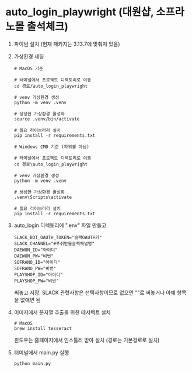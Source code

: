 # auto_login_playwright (대원샵, 소프라노몰 출석체크)
   
1. 파이썬 설치 (현재 패키지는 3.13.7에 맞춰져 있음)
2. 가상환경 세팅
    ```
    # MacOS 기준

    # 터미널에서 프로젝트 디렉토리로 이동
    cd 경로/auto_login_playwright

    # venv 가상환경 생성
    python -m venv .venv

    # 생성한 가상환경 활성화
    source .venv/bin/activate

    # 필요 라이브러리 설치
    pip install -r requirements.txt
    ```
    ```
    # Windows CMD 기준 (파워쉘 아님)

    # 터미널에서 프로젝트 디렉토리로 이동
    cd 경로\auto_login_playwright

    # venv 가상환경 생성
    python -m venv .venv

    # 생성한 가상환경 활성화
    .venv\Scripts\activate
    
    # 필요 라이브러리 설치
    pip install -r requirements.txt
    ```
3. auto_login 디렉토리에 ".env" 파일 만들고   
    ```
    SLACK_BOT_OAUTH_TOKEN="슬랙OAUTH키"   
    SLACK_CHANNEL="#푸쉬받을슬랙채널명"   
    DAEWON_ID="아이디"   
    DAEWON_PW="비번"   
    SOFRANO_ID="아이디"   
    SOFRANO_PW="비번"   
    PLAYSHOP_ID="아이디"   
    PLAYSHOP_PW="비번"   
    ```
    써놓고 저장. SLACK 관련사항은 선택사항이므로 없으면 ""로 써놓거나 아예 항목을 없애면 됨   
   
4. 이미지에서 문자열 추출을 위한 테서렉트 설치
    ```
    # MacOS
    brew install tesseract
    ```
    윈도우는 홈페이지에서 인스톨러 받아 설치 (경로는 기본경로로 설치)
   
5. 터미널에서 main.py 실행
    ```
    python main.py
    ```
